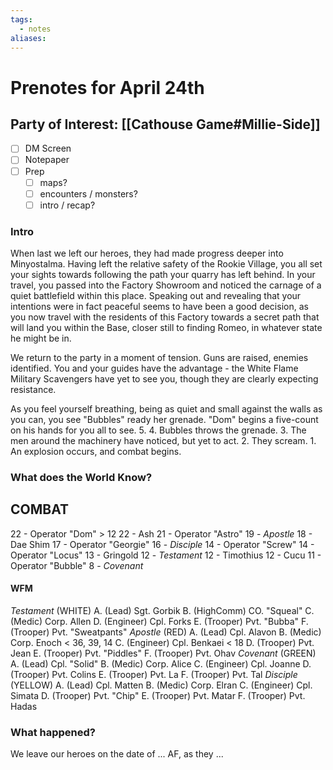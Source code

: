 ```yaml
---
tags:
  - notes
aliases:
---
```


# Prenotes for April 24th
## Party of Interest: [[Cathouse Game#Millie-Side]]
- [ ] DM Screen
- [ ] Notepaper
- [ ] Prep
	- [ ] maps?
	- [ ] encounters / monsters?
	- [ ] intro / recap?

### Intro
When last we left our heroes, they had made progress deeper into Minyostalma. Having left the relative safety of the Rookie Village, you all set your sights towards following the path your quarry has left behind. In your travel, you passed into the Factory Showroom and noticed the carnage of a quiet battlefield within this place. Speaking out and revealing that your intentions were in fact peaceful seems to have been a good decision, as you now travel with the residents of this Factory towards a secret path that will land you within the Base, closer still to finding Romeo, in whatever state he might be in.

We return to the party in a moment of tension. Guns are raised, enemies identified. You and your guides have the advantage - the White Flame Military Scavengers have yet to see you, though they are clearly expecting resistance.

As you feel yourself breathing, being as quiet and small against the walls as you can, you see "Bubbles" ready her grenade. "Dom" begins a five-count on his hands for you all to see. 5. 4. Bubbles throws the grenade. 3. The men around the machinery have noticed, but yet to act. 2. They scream. 1. An explosion occurs, and combat begins.

### What does the World Know?
## COMBAT
22 - Operator "Dom" > 12
22 - Ash
21 - Operator "Astro"
19 - *Apostle*
18 - Dae Shim
17 - Operator "Georgie"
16 - *Disciple*
14 - Operator "Screw"
14 - Operator "Locus"
13 - Gringold
12 - *Testament*
12 - Timothius
12 - Cucu
11 - Operator "Bubble"
8 - *Covenant*

#### WFM
*Testament* (WHITE)
	A. (Lead) Sgt. Gorbik
	B. (HighComm) CO. "Squeal"
	C. (Medic) Corp. Allen
	D. (Engineer) Cpl. Forks
	E. (Trooper) Pvt. "Bubba"
	F. (Trooper) Pvt. "Sweatpants"
*Apostle* (RED)
	A. (Lead) Cpl. Alavon
	B. (Medic) Corp. Enoch < 36, 39, 14
	C. (Engineer) Cpl. Benkaei < 18
	D. (Trooper) Pvt. Jean
	E. (Trooper) Pvt. "Piddles"
	F. (Trooper) Pvt. Ohav
*Covenant* (GREEN)
	A. (Lead) Cpl. "Solid"
	B. (Medic) Corp. Alice
	C. (Engineer) Cpl. Joanne
	D. (Trooper) Pvt. Colins
	E. (Trooper) Pvt. La
	F. (Trooper) Pvt. Tal
*Disciple* (YELLOW)
	A. (Lead) Cpl. Matten
	B. (Medic) Corp. Elran
	C. (Engineer) Cpl. Simata
	D. (Trooper) Pvt. "Chip"
	E. (Trooper) Pvt. Matar
	F. (Trooper) Pvt. Hadas

### What happened?


We leave our heroes on the date of ... AF, as they ...